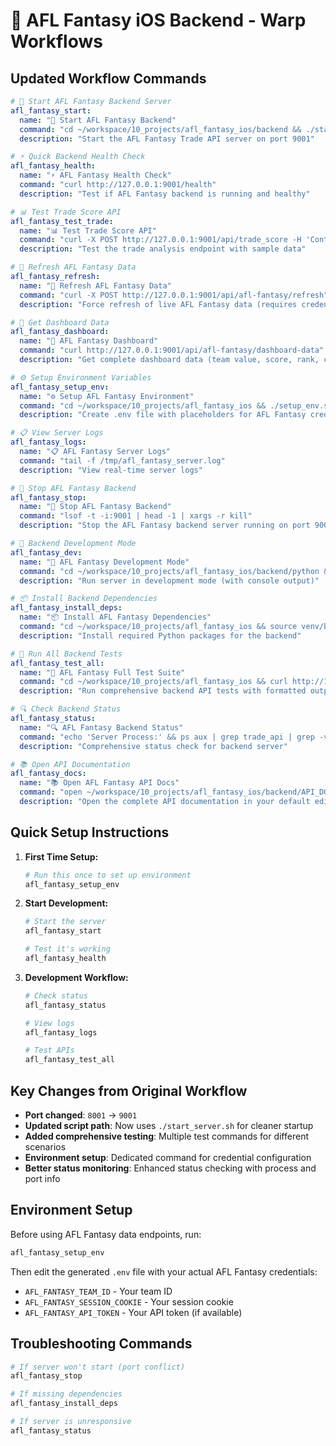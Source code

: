 # 🏈 AFL Fantasy iOS Backend - Warp Workflows

## Updated Workflow Commands

```yaml
# 🚀 Start AFL Fantasy Backend Server
afl_fantasy_start:
  name: "🚀 Start AFL Fantasy Backend"
  command: "cd ~/workspace/10_projects/afl_fantasy_ios/backend && ./start_server.sh"
  description: "Start the AFL Fantasy Trade API server on port 9001"

# ⚡ Quick Backend Health Check
afl_fantasy_health:
  name: "⚡ AFL Fantasy Health Check" 
  command: "curl http://127.0.0.1:9001/health"
  description: "Test if AFL Fantasy backend is running and healthy"

# 📊 Test Trade Score API
afl_fantasy_test_trade:
  name: "📊 Test Trade Score API"
  command: "curl -X POST http://127.0.0.1:9001/api/trade_score -H 'Content-Type: application/json' -d '{\"player_in\": {\"price\": 1100000, \"breakeven\": 114, \"proj_scores\": [125, 122, 118, 130, 120], \"is_red_dot\": false}, \"player_out\": {\"price\": 930000, \"breakeven\": 120, \"proj_scores\": [105, 110, 102, 108, 104], \"is_red_dot\": false}, \"round_number\": 13, \"team_value\": 15800000, \"league_avg_value\": 15200000}'"
  description: "Test the trade analysis endpoint with sample data"

# 🔄 Refresh AFL Fantasy Data
afl_fantasy_refresh:
  name: "🔄 Refresh AFL Fantasy Data"
  command: "curl -X POST http://127.0.0.1:9001/api/afl-fantasy/refresh"
  description: "Force refresh of live AFL Fantasy data (requires credentials)"

# 📱 Get Dashboard Data
afl_fantasy_dashboard:
  name: "📱 AFL Fantasy Dashboard"
  command: "curl http://127.0.0.1:9001/api/afl-fantasy/dashboard-data"
  description: "Get complete dashboard data (team value, score, rank, captain)"

# ⚙️ Setup Environment Variables
afl_fantasy_setup_env:
  name: "⚙️ Setup AFL Fantasy Environment"
  command: "cd ~/workspace/10_projects/afl_fantasy_ios && ./setup_env.sh"
  description: "Create .env file with placeholders for AFL Fantasy credentials"

# 📋 View Server Logs
afl_fantasy_logs:
  name: "📋 AFL Fantasy Server Logs"
  command: "tail -f /tmp/afl_fantasy_server.log"
  description: "View real-time server logs"

# 🛑 Stop AFL Fantasy Backend
afl_fantasy_stop:
  name: "🛑 Stop AFL Fantasy Backend"
  command: "lsof -t -i:9001 | head -1 | xargs -r kill"
  description: "Stop the AFL Fantasy backend server running on port 9001"

# 🔧 Backend Development Mode
afl_fantasy_dev:
  name: "🔧 AFL Fantasy Development Mode"
  command: "cd ~/workspace/10_projects/afl_fantasy_ios/backend/python && source ../../venv/bin/activate && python api/trade_api.py"
  description: "Run server in development mode (with console output)"

# 📦 Install Backend Dependencies
afl_fantasy_install_deps:
  name: "📦 Install AFL Fantasy Dependencies"
  command: "cd ~/workspace/10_projects/afl_fantasy_ios && source venv/bin/activate && pip install flask flask-cors numpy requests beautifulsoup4 selenium lxml"
  description: "Install required Python packages for the backend"

# 🧪 Run All Backend Tests
afl_fantasy_test_all:
  name: "🧪 AFL Fantasy Full Test Suite"
  command: "cd ~/workspace/10_projects/afl_fantasy_ios && curl http://127.0.0.1:9001/health && echo '\\n' && curl -X POST http://127.0.0.1:9001/api/trade_score -H 'Content-Type: application/json' -d '{\"player_in\": {\"price\": 1100000, \"breakeven\": 114, \"proj_scores\": [125, 122, 118, 130, 120], \"is_red_dot\": false}, \"player_out\": {\"price\": 930000, \"breakeven\": 120, \"proj_scores\": [105, 110, 102, 108, 104], \"is_red_dot\": false}, \"round_number\": 13, \"team_value\": 15800000, \"league_avg_value\": 15200000}' | python3 -m json.tool"
  description: "Run comprehensive backend API tests with formatted output"

# 🔍 Check Backend Status
afl_fantasy_status:
  name: "🔍 AFL Fantasy Backend Status"
  command: "echo 'Server Process:' && ps aux | grep trade_api | grep -v grep || echo 'No server running' && echo '\\nPort 9001 Status:' && lsof -i:9001 || echo 'Port 9001 is free' && echo '\\nServer Health:' && curl -s http://127.0.0.1:9001/health || echo 'Server not responding'"
  description: "Comprehensive status check for backend server"

# 📚 Open API Documentation
afl_fantasy_docs:
  name: "📚 Open AFL Fantasy API Docs"
  command: "open ~/workspace/10_projects/afl_fantasy_ios/backend/API_DOCUMENTATION.md"
  description: "Open the complete API documentation in your default editor"
```

## Quick Setup Instructions

1. **First Time Setup:**
   ```bash
   # Run this once to set up environment
   afl_fantasy_setup_env
   ```

2. **Start Development:**
   ```bash
   # Start the server
   afl_fantasy_start
   
   # Test it's working
   afl_fantasy_health
   ```

3. **Development Workflow:**
   ```bash
   # Check status
   afl_fantasy_status
   
   # View logs
   afl_fantasy_logs
   
   # Test APIs
   afl_fantasy_test_all
   ```

## Key Changes from Original Workflow

- **Port changed**: `8001` → `9001`
- **Updated script path**: Now uses `./start_server.sh` for cleaner startup
- **Added comprehensive testing**: Multiple test commands for different scenarios
- **Environment setup**: Dedicated command for credential configuration
- **Better status monitoring**: Enhanced status checking with process and port info

## Environment Setup

Before using AFL Fantasy data endpoints, run:

```bash
afl_fantasy_setup_env
```

Then edit the generated `.env` file with your actual AFL Fantasy credentials:
- `AFL_FANTASY_TEAM_ID` - Your team ID
- `AFL_FANTASY_SESSION_COOKIE` - Your session cookie
- `AFL_FANTASY_API_TOKEN` - Your API token (if available)

## Troubleshooting Commands

```bash
# If server won't start (port conflict)
afl_fantasy_stop

# If missing dependencies
afl_fantasy_install_deps

# If server is unresponsive
afl_fantasy_status
```
